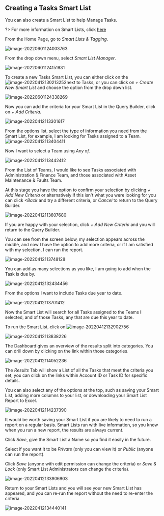 ## Creating a Tasks Smart List

You can also create a Smart List to help Manage Tasks.  

?> For more information on Smart Lists, click [here](smartlists/CreatingaSmartListNEW.md)

From the Home Page, go to *Smart Lists & Tagging*.

![image-20220601124003763](image-20220601124003763.png)

From the drop down menu, select *Smart List Manager*.

![image-20220601124151831](image-20220601124151831.png)

To create a new Tasks Smart List, you can either click on the ![image-20220412130213252](image-20220412130213252.png)next to Tasks, or you can click on *+ Create New Smart List* and choose the option from the drop down list.

![image-20220601124338269](image-20220601124338269.png)

Now you can add the criteria for your Smart List in the Query Builder, click on *+ Add Criteria*.

![image-20220412113301617](image-20220412113301617.png)

From the options list, select the type of information you need from the Smart List, for example, I am looking for Tasks assigned to a Team.![image-20220412113404411](image-20220412113404411.png)

Now I want to select a Team using *Any of*.

![image-20220412113442412](image-20220412113442412.png)

From the List of Teams, I would like to see Tasks associated with Administration & Finance Team, and those associated with Asset Maintenance & Faults Team. 

At this stage you have the option to confirm your selection by clicking *+ Add New Criteria* or alternatively if this isn't what you were looking for you can click *<Back* and try a different criteria, or *Cancel* to return to the Query Builder.

![image-20220412113607680](image-20220412113607680.png)

If you are happy with your selection, click *+ Add New Criteria* and you will return to the Query Builder.

You can see from the screen below, my selection appears across the middle, and now I have the option to add more criteria, or if I am satisfied with my selection, I can run the report.



![image-20220412113748128](image-20220412113748128.png)

You can add as many selections as you like, I am going to add when the Task is due by.

![image-20220412132434456](image-20220412132434456.png)

From the options I want to include Tasks due year to date.

![image-20220412113701412](image-20220412113701412.png)

Now the Smart List will search for all Tasks assigned to the Teams I selected, and of those Tasks, any that are due this year to date.

To run the Smart List, click on ![image-20220412132902756](image-20220412132902756.png)

![image-20220412113838226](image-20220412113838226.png)

The Dashboard gives an overview of the results split into categories. You can drill down by clicking on the link within those categories.

![image-20220412114052236](image-20220412114052236.png)

The *Results* Tab will show a List of all the Tasks that meet the criteria you set, you can click on the links within Account ID or Task ID for specific details.

You can also select any of the options at the top, such as saving your Smart List, adding more columns to your list, or downloading your Smart List Report to Excel.

![image-20220412114237390](image-20220412114237390.png)

It would be worth saving your Smart List if you are likely to need to run a report on a regular basis. Smart Lists run with live information, so you know when you run a new report, the results are always current.

Click *Save*, give the Smart List a Name so you find it easily in the future. 

Select if you want it to be *Private* (only you can view it) or *Public* (anyone can run the report).

Click *Save* (anyone with edit permission can change the criteria) or *Save & Lock* (only Smart List Administrators can change the criteria).

![image-20220412133906803](image-20220412133906803.png)

Return to your Smart Lists and you will see your new Smart List has appeared, and you can re-run the report without the need to re-enter the criteria.

![image-20220412134440141](image-20220412134440141.png)

